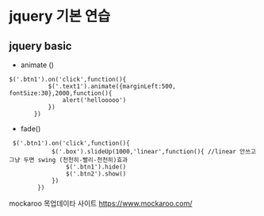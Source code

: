 # jquery 기본 연습

## jquery basic
 - animate ()
 ```
 $('.btn1').on('click',function(){
            $('.text1').animate({marginLeft:500, fontSize:30},2000,function(){
                alert('hellooooo')
            })
        })
```
 - fade()
```
 $('.btn1').on('click',function(){
            $('.box').slideUp(1000,'linear',function(){ //linear 안쓰고 그냥 두면 swing (천천히-빨리-천천히)효과
                $('.btn1').hide()
                $('.btn2').show()
            })
        })
``````        

mockaroo 목업데이타 사이트
https://www.mockaroo.com/